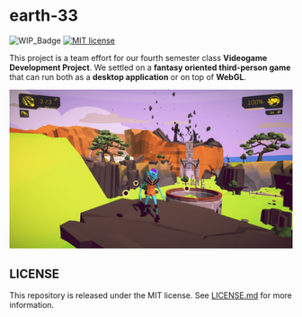 # earth-33

![WIP_Badge](https://img.shields.io/badge/version-1.0-blue.svg)
[![MIT license](http://img.shields.io/badge/license-MIT-brightgreen.svg)](http://opensource.org/licenses/MIT)

This project is a team effort for our fourth semester class **Videogame Development Project**. We settled on a **fantasy oriented third-person game** that can run both as a **desktop application** or on top of **WebGL**.

![Ingame_screenshot](/img/earth-33.png)

## LICENSE
This repository is released under the MIT license. See [LICENSE.md](LICENSE.md) for more information.
